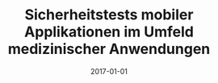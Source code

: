 ---
abstract: ''
authors:
- Thomas Stipsits
date: '2017-01-01'
featured: false
publication_types:
- '7'
publishDate: '2017-01-01'
title: Sicherheitstests mobiler Applikationen im Umfeld medizinischer Anwendungen
url_pdf: ''
---